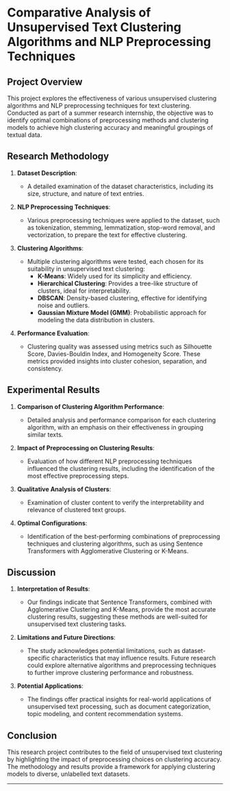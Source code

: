 # Comparative Analysis of Unsupervised Text Clustering Algorithms and NLP Preprocessing Techniques

## Project Overview
This project explores the effectiveness of various unsupervised clustering algorithms and NLP preprocessing techniques for text clustering. Conducted as part of a summer research internship, the objective was to identify optimal combinations of preprocessing methods and clustering models to achieve high clustering accuracy and meaningful groupings of textual data. 

## Research Methodology

1. **Dataset Description**: 
   - A detailed examination of the dataset characteristics, including its size, structure, and nature of text entries.

2. **NLP Preprocessing Techniques**: 
   - Various preprocessing techniques were applied to the dataset, such as tokenization, stemming, lemmatization, stop-word removal, and vectorization, to prepare the text for effective clustering.

3. **Clustering Algorithms**: 
   - Multiple clustering algorithms were tested, each chosen for its suitability in unsupervised text clustering:
     - **K-Means**: Widely used for its simplicity and efficiency.
     - **Hierarchical Clustering**: Provides a tree-like structure of clusters, ideal for interpretability.
     - **DBSCAN**: Density-based clustering, effective for identifying noise and outliers.
     - **Gaussian Mixture Model (GMM)**: Probabilistic approach for modeling the data distribution in clusters.

4. **Performance Evaluation**: 
   - Clustering quality was assessed using metrics such as Silhouette Score, Davies-Bouldin Index, and Homogeneity Score. These metrics provided insights into cluster cohesion, separation, and consistency.

## Experimental Results

1. **Comparison of Clustering Algorithm Performance**: 
   - Detailed analysis and performance comparison for each clustering algorithm, with an emphasis on their effectiveness in grouping similar texts.

2. **Impact of Preprocessing on Clustering Results**: 
   - Evaluation of how different NLP preprocessing techniques influenced the clustering results, including the identification of the most effective preprocessing steps.

3. **Qualitative Analysis of Clusters**: 
   - Examination of cluster content to verify the interpretability and relevance of clustered text groups.

4. **Optimal Configurations**: 
   - Identification of the best-performing combinations of preprocessing techniques and clustering algorithms, such as using Sentence Transformers with Agglomerative Clustering or K-Means.

## Discussion

1. **Interpretation of Results**:
   - Our findings indicate that Sentence Transformers, combined with Agglomerative Clustering and K-Means, provide the most accurate clustering results, suggesting these methods are well-suited for unsupervised text clustering tasks.

2. **Limitations and Future Directions**:
   - The study acknowledges potential limitations, such as dataset-specific characteristics that may influence results. Future research could explore alternative algorithms and preprocessing techniques to further improve clustering performance and robustness.

3. **Potential Applications**:
   - The findings offer practical insights for real-world applications of unsupervised text processing, such as document categorization, topic modeling, and content recommendation systems.

## Conclusion

This research project contributes to the field of unsupervised text clustering by highlighting the impact of preprocessing choices on clustering accuracy. The methodology and results provide a framework for applying clustering models to diverse, unlabelled text datasets.

---

